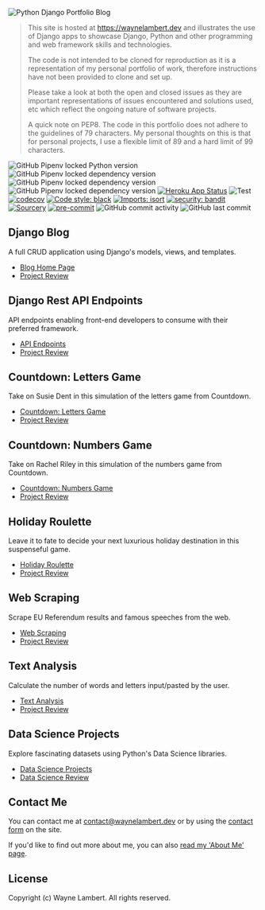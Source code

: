 ![Python Django Portfolio Blog](https://wl-portfolio.s3.eu-west-2.amazonaws.com/images/python-django-portfolio-github.png)

> This site is hosted at <https://waynelambert.dev> and illustrates the use of Django apps to
> showcase Django, Python and other programming and web framework skills and technologies.
>
> The code is not intended to be cloned for reproduction as it is a representation of my personal
> portfolio of work, therefore instructions have not been provided to clone and set up.
>
> Please take a look at both the open and closed issues as they are important representations of
> issues encountered and solutions used, etc which reflect the ongoing nature of software projects.
>
> A quick note on PEP8. The code in this portfolio does not adhere to the guidelines of 79
> characters. My personal thoughts on this is that for personal projects, I use a flexible limit of
> 89 and a hard limit of 99 characters.

![GitHub Pipenv locked Python version](https://img.shields.io/github/pipenv/locked/python-version/WayneLambert/portfolio)
![GitHub Pipenv locked dependency version](https://img.shields.io/github/pipenv/locked/dependency-version/WayneLambert/portfolio/django)
![GitHub Pipenv locked dependency version](https://img.shields.io/github/pipenv/locked/dependency-version/WayneLambert/portfolio/djangorestframework)
![GitHub Pipenv locked dependency version](https://img.shields.io/github/pipenv/locked/dependency-version/WayneLambert/portfolio/dev/pytest)
[![Heroku App Status](https://heroku-shields.herokuapp.com/wl-portfolio)](https://wl-portfolio.herokuapp.com)
![Test](https://github.com/WayneLambert/portfolio/workflows/Test/badge.svg?branch=master)
[![codecov](https://codecov.io/gh/WayneLambert/portfolio/branch/master/graph/badge.svg?precision=2)](https://codecov.io/gh/WayneLambert/portfolio)
[![Code style: black](https://img.shields.io/badge/code%20style-black-000000.svg)](https://github.com/psf/black)
[![Imports: isort](https://img.shields.io/badge/%20imports-isort-%231674b1?style=flat&labelColor=ef8336)](https://timothycrosley.github.io/isort/)
[![security: bandit](https://img.shields.io/badge/security-bandit-yellow.svg)](https://github.com/PyCQA/bandit)
[![Sourcery](https://img.shields.io/badge/Sourcery-enabled-brightgreen)](https://sourcery.ai)
[![pre-commit](https://img.shields.io/badge/pre--commit-enabled-brightgreen?logo=pre-commit&logoColor=white)](https://github.com/pre-commit/pre-commit)
![GitHub commit activity](https://img.shields.io/github/commit-activity/y/WayneLambert/portfolio)
![GitHub last commit](https://img.shields.io/github/last-commit/WayneLambert/portfolio)

## Django Blog

A full CRUD application using Django's models, views, and templates.

- [Blog Home Page](https://waynelambert.dev/blog)
- [Project Review](https://waynelambert.dev/portfolio/reviews/blog/)

## Django Rest API Endpoints

API endpoints enabling front-end developers to consume with their preferred framework.

- [API Endpoints](https://www.waynelambert.dev/api/blog/posts/)
- [Project Review](https://waynelambert.dev/portfolio/reviews/api/)

## Countdown: Letters Game

Take on Susie Dent in this simulation of the letters game from Countdown.

- [Countdown: Letters Game](https://www.waynelambert.dev/countdown-letters/selection/)
- [Project Review](https://waynelambert.dev/portfolio/reviews/countdown-letters/)

## Countdown: Numbers Game

Take on Rachel Riley in this simulation of the numbers game from Countdown.

- [Countdown: Numbers Game](https://www.waynelambert.dev/countdown-numbers/selection/)
- [Project Review](https://waynelambert.dev/portfolio/reviews/countdown-numbers/)

## Holiday Roulette

Leave it to fate to decide your next luxurious holiday destination in this suspenseful game.

- [Holiday Roulette](https://www.waynelambert.dev/roulette/game/)
- [Project Review](https://waynelambert.dev/portfolio/reviews/roulette/)

## Web Scraping

Scrape EU Referendum results and famous speeches from the web.

- [Web Scraping](https://www.waynelambert.dev/scraping/scraping-options/)
- [Project Review](https://waynelambert.dev/portfolio/reviews/scraping/)

## Text Analysis

Calculate the number of words and letters input/pasted by the user.

- [Text Analysis](https://www.waynelambert.dev/text_analysis/analyse/)
- [Project Review](https://waynelambert.dev/portfolio/reviews/text-analysis/)

## Data Science Projects

Explore fascinating datasets using Python's Data Science libraries.

- [Data Science Projects](https://github.com/WayneLambert/data-science-portfolio/tree/master/notebooks)
- [Data Science Review](https://waynelambert.dev/portfolio/reviews/data-science/)

## Contact Me

You can contact me at [contact@waynelambert.dev](mailto:contact@waynelambert.dev) or by using the
[contact form](https://www.waynelambert.dev/contact/) on the site.

If you'd like to find out more about me, you can also
[read my 'About Me' page](https://www.waynelambert.dev/about-me/).

## License

Copyright (c) Wayne Lambert. All rights reserved.
